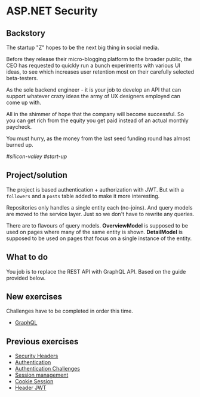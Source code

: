 # ASP.NET Security

## Backstory

The startup "Z" hopes to be the next big thing in social media.

Before they release their micro-blogging platform to the broader public,
the CEO has requested to quickly run a bunch experiments with various UI ideas,
to see which increases user retention most on their carefully selected
beta-testers.

As the sole backend engineer - it is your job to develop an API that can support
whatever crazy ideas the army of UX designers employed can come up with.

All in the shimmer of hope that the company will become successful.
So you can get rich from the equity you get paid instead of an actual monthly
paycheck.

You must hurry, as the money from the last seed funding round has almost burned
up.

*#silicon-valley #start-up*

## Project/solution

The project is based authentication + authorization with JWT.
But with a `followers` and a `posts` table added to make it more interesting.

Repositories only handles a single entity each (no-joins).
And query models are moved to the service layer.
Just so we don't have to rewrite any queries.

There are to flavours of query models.
**OverviewModel** is supposed to be used on pages where many of the same entity is shown.
**DetailModel** is supposed to be used on pages that focus on a single instance of the entity.

## What to do

You job is to replace the REST API with GraphQL API.
Based on the guide provided below.

## New exercises

Challenges have to be completed in order this time.

- [GraphQL](graphql.md)

## Previous exercises

- [Security Headers](security_headers.md)
- [Authentication](authentication.md)
- [Authentication Challenges](authentication_challenges.md)
- [Session management](session_management.md)
- [Cookie Session](cookie_session.md)
- [Header JWT](header_jwt.md)